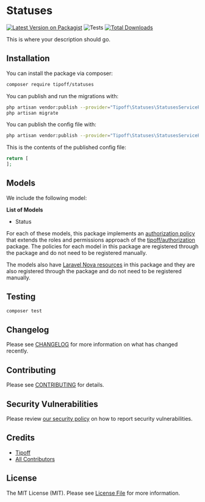 # Statuses

[![Latest Version on Packagist](https://img.shields.io/packagist/v/tipoff/statuses.svg?style=flat-square)](https://packagist.org/packages/tipoff/statuses)
![Tests](https://github.com/tipoff/statuses/workflows/Tests/badge.svg)
[![Total Downloads](https://img.shields.io/packagist/dt/tipoff/statuses.svg?style=flat-square)](https://packagist.org/packages/tipoff/statuses)

This is where your description should go.

## Installation

You can install the package via composer:

```bash
composer require tipoff/statuses
```

You can publish and run the migrations with:

```bash
php artisan vendor:publish --provider="Tipoff\Statuses\StatusesServiceProvider" --tag="migrations"
php artisan migrate
```

You can publish the config file with:
```bash
php artisan vendor:publish --provider="Tipoff\Statuses\StatusesServiceProvider" --tag="config"
```

This is the contents of the published config file:

```php
return [
];
```

## Models

We include the following model:

**List of Models**

- Status

For each of these models, this package implements an [authorization policy](https://laravel.com/docs/8.x/authorization) that extends the roles and permissions approach of the [tipoff/authorization](https://github.com/tipoff/authorization) package. The policies for each model in this package are registered through the package and do not need to be registered manually.

The models also have [Laravel Nova resources](https://nova.laravel.com/docs/3.0/resources/) in this package and they are also registered through the package and do not need to be registered manually.

## Testing

```bash
composer test
```

## Changelog

Please see [CHANGELOG](CHANGELOG.md) for more information on what has changed recently.

## Contributing

Please see [CONTRIBUTING](.github/CONTRIBUTING.md) for details.

## Security Vulnerabilities

Please review [our security policy](../../security/policy) on how to report security vulnerabilities.

## Credits

- [Tipoff](https://github.com/tipoff)
- [All Contributors](../../contributors)

## License

The MIT License (MIT). Please see [License File](LICENSE.md) for more information.
